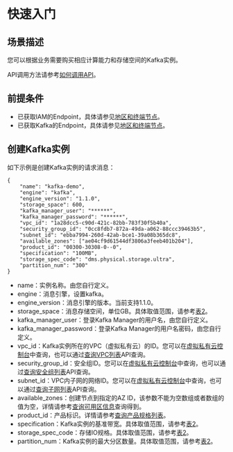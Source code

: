 # 快速入门<a name="api-getting-started"></a>

## 场景描述<a name="section205822035153613"></a>

您可以根据业务需要购买相应计算能力和存储空间的Kafka实例。

API调用方法请参考[如何调用API](如何调用API.md)。

## 前提条件<a name="section45026118376"></a>

-   已获取IAM的Endpoint，具体请参见[地区和终端节点](https://developer.huaweicloud.com/endpoint)。
-   已获取Kafka的Endpoint，具体请参见[地区和终端节点](https://developer.huaweicloud.com/endpoint)。

## 创建Kafka实例<a name="section13836172404"></a>

如下示例是创建Kafka实例的请求消息：

```
{
	"name": "kafka-demo",
	"engine": "kafka",
	"engine_version": "1.1.0",
	"storage_space": 600,
	"kafka_manager_user": "******",
	"kafka_manager_password": "******",
	"vpc_id": "1a28dcc5-c90d-421c-82bb-783f30f5b40a",
	"security_group_id": "0cc8fdb7-872a-49da-a062-88ccc39463b5",
	"subnet_id": "ebba7994-260d-42ab-bce1-39a08b365dc8",
	"available_zones": ["ae04cf9d61544df3806a3feeb401b204"],
	"product_id": "00300-30308-0--0",
	"specification": "100MB",
	"storage_spec_code": "dms.physical.storage.ultra",
	"partition_num": "300"
}
```

-   name：实例名称。由您自行定义。
-   engine：消息引擎，设置kafka。
-   engine\_version：消息引擎的版本。当前支持1.1.0。
-   storage\_space：消息存储空间，单位GB。具体取值范围，请参考[表2](创建Kafka实例.md#zh-cn_topic_0128036927_table63510212250)。
-   kafka\_manager\_user：登录Kafka Manager的用户名，由您自行定义。
-   kafka\_manager\_password：登录Kafka Manager的用户名密码，由您自行定义。
-   vpc\_id：Kafka实例所在的VPC（虚拟私有云）的ID。您可以在[虚拟私有云控制台](https://console.huaweicloud.com/vpc/#/vpcs)中查询，也可以通过[查询VPC列表](https://support.huaweicloud.com/api-vpc/vpc_api01_0003.html)API查询。
-   security\_group\_id：安全组ID。您可以在[虚拟私有云控制台](https://console.huaweicloud.com/vpc/#/secGroups)中查询，也可以通过[查询安全组列表](https://support.huaweicloud.com/api-vpc/vpc_sg01_0002.html)API查询。
-   subnet\_id：VPC内子网的网络ID。您可以在[虚拟私有云控制台](https://console.huaweicloud.com/vpc/#/vpcs)中查询，也可以通过[查询子网列表](https://support.huaweicloud.com/api-vpc/vpc_subnet01_0003.html)API查询。
-   available\_zones：创建节点到指定的AZ ID，该参数不能为空数组或者数组的值为空，详情请参考[查询可用区信息](V1接口查询可用区信息.md)查询得到。
-   product\_id：产品标识。详情请参考[查询产品规格列表](V1接口查询产品规格列表.md)。
-   specification：Kafka实例的基准带宽。具体取值范围，请参考[表2](创建Kafka实例.md#zh-cn_topic_0128036927_table63510212250)。
-   storage\_spec\_code：存储IO规格。具体取值范围，请参考[表2](创建Kafka实例.md#zh-cn_topic_0128036927_table63510212250)。
-   partition\_num：Kafka实例的最大分区数量。具体取值范围，请参考[表2](创建Kafka实例.md#zh-cn_topic_0128036927_table63510212250)。

